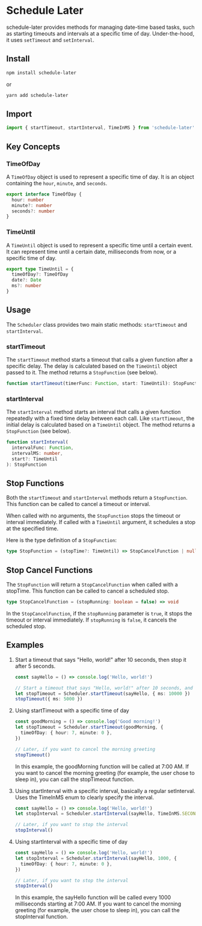 # Schedule Later

schedule-later provides methods for managing date-time based tasks, such as starting timeouts and intervals at a specific time of day. Under-the-hood, it uses `setTimeout` and `setInterval`.

## Install

```bash
npm install schedule-later
```

or

```bash
yarn add schedule-later
```

## Import

```typescript
import { startTimeout, startInterval, TimeInMS } from 'schedule-later'
```

## Key Concepts

### TimeOfDay

A `TimeOfDay` object is used to represent a specific time of day. It is an object containing the `hour`, `minute`, and `seconds`.

```typescript
export interface TimeOfDay {
  hour: number
  minute?: number
  seconds?: number
}
```

### TimeUntil

A `TimeUntil` object is used to represent a specific time until a certain event. It can represent time until a certain date, milliseconds from now, or a specific time of day.

```typescript
export type TimeUntil = {
  timeOfDay?: TimeOfDay
  date?: Date
  ms?: number
}
```

## Usage

The `Scheduler` class provides two main static methods: `startTimeout` and `startInterval`.

### startTimeout

The `startTimeout` method starts a timeout that calls a given function after a specific delay. The delay is calculated based on the `TimeUntil` object passed to it. The method returns a `StopFunction` (see below).

```typescript
function startTimeout(timerFunc: Function, start: TimeUntil): StopFunction
```

### startInterval

The `startInterval` method starts an interval that calls a given function repeatedly with a fixed time delay between each call. Like `startTimeout`, the initial delay is calculated based on a `TimeUntil` object. The method returns a `StopFunction` (see below).

```typescript
function startInterval(
  intervalFunc: Function,
  intervalMS: number,
  start?: TimeUntil
): StopFunction
```

## Stop Functions

Both the `startTimeout` and `startInterval` methods return a `StopFunction`. This function can be called to cancel a timeout or interval.

When called with no arguments, the `StopFunction` stops the timeout or interval immediately. If called with a `TimeUntil` argument, it schedules a stop at the specified time.

Here is the type definition of a `StopFunction`:

```typescript
type StopFunction = (stopTime?: TimeUntil) => StopCancelFunction | null
```

## Stop Cancel Functions

The `StopFunction` will return a `StopCancelFunction` when called with a stopTime. This function can be called to cancel a scheduled stop.

```typescript
type StopCancelFunction = (stopRunning: boolean = false) => void
```

In the `StopCancelFunction`, if the `stopRunning` parameter is `true`, it stops the timeout or interval immediately. If `stopRunning` is `false`, it cancels the scheduled stop.

## Examples

1. Start a timeout that says "Hello, world!" after 10 seconds, then stop it after 5 seconds.

   ```typescript
   const sayHello = () => console.log('Hello, world!')

   // Start a timeout that says "Hello, world!" after 10 seconds, and stop it after 5 seconds.
   let stopTimeout = Scheduler.startTimeout(sayHello, { ms: 10000 })
   stopTimeout({ ms: 5000 })
   ```

2. Using startTimeout with a specific time of day

   ```typescript
   const goodMorning = () => console.log('Good morning!')
   let stopTimeout = Scheduler.startTimeout(goodMorning, {
     timeOfDay: { hour: 7, minute: 0 },
   })

   // Later, if you want to cancel the morning greeting
   stopTimeout()
   ```

   In this example, the goodMorning function will be called at 7:00 AM. If you want to cancel the morning greeting (for example, the user chose to sleep in), you can call the stopTimeout function.
   &nbsp;

3. Using startInterval with a specific interval, basically a regular setInterval. Uses the TimeInMS enum to clearly specify the interval.

   ```typescript
   const sayHello = () => console.log('Hello, world!')
   let stopInterval = Scheduler.startInterval(sayHello, TimeInMS.SECOND * 5)

   // Later, if you want to stop the interval
   stopInterval()
   ```

4. Using startInterval with a specific time of day

   ```typescript
   const sayHello = () => console.log('Hello, world!')
   let stopInterval = Scheduler.startInterval(sayHello, 1000, {
     timeOfDay: { hour: 7, minute: 0 },
   })

   // Later, if you want to stop the interval
   stopInterval()
   ```

   In this example, the sayHello function will be called every 1000 milliseconds starting at 7:00 AM. If you want to cancel the morning greeting (for example, the user chose to sleep in), you can call the stopInterval function.
